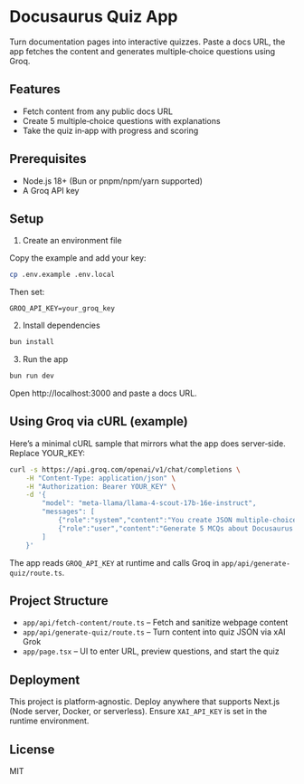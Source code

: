 # Docusaurus Quiz App

Turn documentation pages into interactive quizzes. Paste a docs URL, the app fetches the content and generates multiple‑choice questions using Groq.

## Features

- Fetch content from any public docs URL
- Create 5 multiple‑choice questions with explanations
- Take the quiz in‑app with progress and scoring

## Prerequisites

- Node.js 18+ (Bun or pnpm/npm/yarn supported)
- A Groq API key

## Setup

1) Create an environment file

Copy the example and add your key:

```bash
cp .env.example .env.local
```

Then set:

```
GROQ_API_KEY=your_groq_key
```

2) Install dependencies

```bash
bun install
```

3) Run the app

```bash
bun run dev
```

Open http://localhost:3000 and paste a docs URL.

## Using Groq via cURL (example)

Here’s a minimal cURL sample that mirrors what the app does server‑side. Replace YOUR_KEY:

```bash
curl -s https://api.groq.com/openai/v1/chat/completions \
	-H "Content-Type: application/json" \
	-H "Authorization: Bearer YOUR_KEY" \
	-d '{
		"model": "meta-llama/llama-4-scout-17b-16e-instruct",
		"messages": [
			{"role":"system","content":"You create JSON multiple-choice quizzes."},
			{"role":"user","content":"Generate 5 MCQs about Docusaurus intro. JSON only."}
		]
	}'
```

The app reads `GROQ_API_KEY` at runtime and calls Groq in `app/api/generate-quiz/route.ts`.

## Project Structure

- `app/api/fetch-content/route.ts` – Fetch and sanitize webpage content
- `app/api/generate-quiz/route.ts` – Turn content into quiz JSON via xAI Grok
- `app/page.tsx` – UI to enter URL, preview questions, and start the quiz

## Deployment

This project is platform‑agnostic. Deploy anywhere that supports Next.js (Node server, Docker, or serverless). Ensure `XAI_API_KEY` is set in the runtime environment.

## License

MIT

